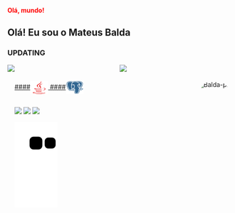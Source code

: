 <span style="color:red">**Olá, mundo!**</span>

## Olá! Eu sou o Mateus Balda
### UPDATING

<div align="center" >
  <a href="https://github.com/matt-balda/">
  <img height="180em" align="left" src="https://github-readme-stats.vercel.app/api?username=matt-balda&show_icons=true&theme=merko&include_all_commits=true&count_private=true"/>
  <img height="180em" src="https://github-readme-stats.vercel.app/api/top-langs/?username=matt-balda&layout=compact&langs_count=7&theme=merko"/>
</div>
  
  <div style="display: inline_block"><br>
  ####<img align="center" alt="Balda-Java" height="30" width="40" src="https://raw.githubusercontent.com/devicons/devicon/master/icons/java/java-plain.svg">
  ####<img align="center" alt="Balda-sql" height="30" width="40" src="https://raw.githubusercontent.com/devicons/devicon/master/icons/postgresql/postgresql-plain.svg">
  
  <img align="right" alt="Balda-pic" height="150" style="border-radius:50px;" src="https://cdn.discordapp.com/attachments/912886783891632158/957059515633770516/picasion.com_95d75a4819b1fa80e3a7b53f1f4767cf.gif">
</div>
  
##
  
<div>
  <a href="https://www.instagram.com/https_balda_/" target="_blank"><img src="https://img.shields.io/badge/-Instagram-%23E4405F?style=for-the-badge&logo=instagram&logoColor=white" target="_blank"></a>
  <a href = "mailto:mateusbalda89@gmail.com"><img src="https://img.shields.io/badge/-Gmail-%23333?style=for-the-badge&logo=gmail&logoColor=white" target="_blank"></a>
  <a href="https://wa.me/5555999896728" target="_blank"><img src="https://img.shields.io/badge/WhatsApp-25D366?style=for-the-badge&logo=whatsapp&logoColor=white" target="_blank"></a> 
  
</div>
  
  ![Snake animation](https://github.com/matt-balda/matt-balda/blob/output/github-contribution-grid-snake.svg)
